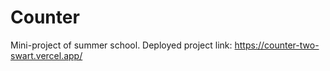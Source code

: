 # Counter
Mini-project of summer school.
Deployed project link: https://counter-two-swart.vercel.app/
